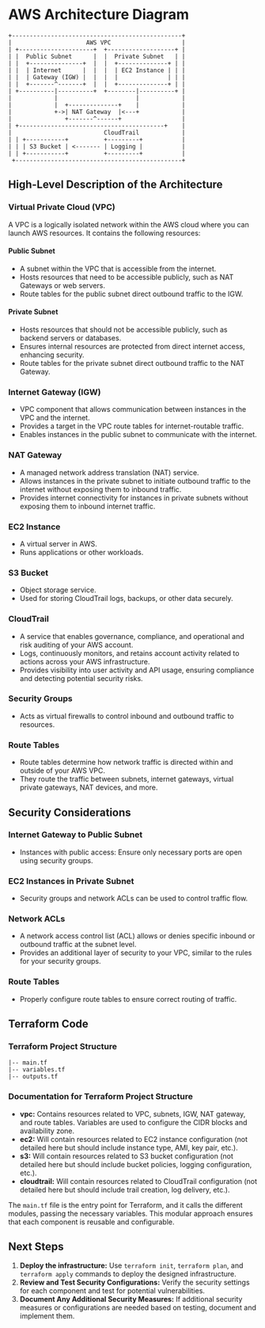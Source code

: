 # AWS Architecture Diagram
```
+------------------------------------------------+
|                     AWS VPC                    |
| +---------------------+  +-------------------+ |
| |  Public Subnet      |  |  Private Subnet   | |
| |  +---------------+  |  |  +--------------+ | |
| |  | Internet      |  |  |  | EC2 Instance | | |
| |  | Gateway (IGW) |  |  |  |              | | |
| |  +-------^-------+  |  |  +--------------+ | |
| +----------|----------+  +--------|----------+ |
|            |                      |            |
|            |  +--------------+    |            |
|            +->| NAT Gateway  |<---+            |
|               +-------^------+                 |
| +-----------------------------------------+    |
|                          CloudTrail            |
| | +-----------+          +---------+           |
| | | S3 Bucket | <------- | Logging |           |
| | +-----------+          +---------+           |
 +-----------------------------------------------+ 
```
## High-Level Description of the Architecture

### Virtual Private Cloud (VPC)
A VPC is a logically isolated network within the AWS cloud where you can launch AWS resources. It contains the following resources:

#### Public Subnet
- A subnet within the VPC that is accessible from the internet.
- Hosts resources that need to be accessible publicly, such as NAT Gateways or web servers.
- Route tables for the public subnet direct outbound traffic to the IGW.

#### Private Subnet
- Hosts resources that should not be accessible publicly, such as backend servers or databases.
- Ensures internal resources are protected from direct internet access, enhancing security.
- Route tables for the private subnet direct outbound traffic to the NAT Gateway.

### Internet Gateway (IGW)
- VPC component that allows communication between instances in the VPC and the internet.
- Provides a target in the VPC route tables for internet-routable traffic.
- Enables instances in the public subnet to communicate with the internet.

### NAT Gateway
- A managed network address translation (NAT) service.
- Allows instances in the private subnet to initiate outbound traffic to the internet without exposing them to inbound traffic.
- Provides internet connectivity for instances in private subnets without exposing them to inbound internet traffic.

### EC2 Instance
- A virtual server in AWS.
- Runs applications or other workloads.

### S3 Bucket
- Object storage service.
- Used for storing CloudTrail logs, backups, or other data securely.

### CloudTrail
- A service that enables governance, compliance, and operational and risk auditing of your AWS account.
- Logs, continuously monitors, and retains account activity related to actions across your AWS infrastructure.
- Provides visibility into user activity and API usage, ensuring compliance and detecting potential security risks.

### Security Groups
- Acts as virtual firewalls to control inbound and outbound traffic to resources.

### Route Tables
- Route tables determine how network traffic is directed within and outside of your AWS VPC.
- They route the traffic between subnets, internet gateways, virtual private gateways, NAT devices, and more.

## Security Considerations

### Internet Gateway to Public Subnet
- Instances with public access: Ensure only necessary ports are open using security groups.

### EC2 Instances in Private Subnet
- Security groups and network ACLs can be used to control traffic flow.

### Network ACLs
- A network access control list (ACL) allows or denies specific inbound or outbound traffic at the subnet level.
- Provides an additional layer of security to your VPC, similar to the rules for your security groups.

### Route Tables
- Properly configure route tables to ensure correct routing of traffic.

## Terraform Code

### Terraform Project Structure
```
|-- main.tf
|-- variables.tf
|-- outputs.tf
```

### Documentation for Terraform Project Structure
- **vpc:** Contains resources related to VPC, subnets, IGW, NAT gateway, and route tables. Variables are used to configure the CIDR blocks and availability zone.
- **ec2:** Will contain resources related to EC2 instance configuration (not detailed here but should include instance type, AMI, key pair, etc.).
- **s3:** Will contain resources related to S3 bucket configuration (not detailed here but should include bucket policies, logging configuration, etc.).
- **cloudtrail:** Will contain resources related to CloudTrail configuration (not detailed here but should include trail creation, log delivery, etc.).

The `main.tf` file is the entry point for Terraform, and it calls the different modules, passing the necessary variables. This modular approach ensures that each component is reusable and configurable.

## Next Steps
1. **Deploy the infrastructure:** Use `terraform init`, `terraform plan`, and `terraform apply` commands to deploy the designed infrastructure.
2. **Review and Test Security Configurations:** Verify the security settings for each component and test for potential vulnerabilities.
3. **Document Any Additional Security Measures:** If additional security measures or configurations are needed based on testing, document and implement them.
